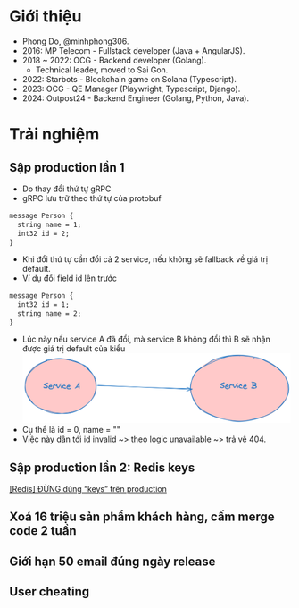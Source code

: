 # Giới thiệu
- Phong Do, @minhphong306.
- 2016: MP Telecom - Fullstack developer (Java + AngularJS).
- 2018 ~ 2022: OCG - Backend developer (Golang).
  - Technical leader, moved to Sai Gon.
- 2022: Starbots - Blockchain game on Solana (Typescript).
- 2023: OCG - QE Manager (Playwright, Typescript, Django).
- 2024: Outpost24 - Backend Engineer (Golang, Python, Java).

# Trải nghiệm
## Sập production lần 1
- Do thay đổi thứ tự gRPC
- gRPC lưu trữ theo thứ tự của protobuf
```golang
message Person {
  string name = 1;
  int32 id = 2;
}
```
- Khi đổi thứ tự cần đổi cả 2 service, nếu không sẽ fallback về giá trị default.
- Ví dụ đổi field id lên trước
```golang
message Person {
  int32 id = 1;
  string name = 2;
}
```
- Lúc này nếu service A đã đổi, mà service B không đổi thì B sẽ nhận được giá trị default của kiểu
![Protobuf](images/04-20-proto.png)
- Cụ thể là id = 0, name = ""
- Việc này dẫn tới id invalid ~> theo logic unavailable ~> trả về 404.

## Sập production lần 2: Redis keys
[[Redis] ĐỪNG dùng “keys” trên production
](https://minhphong306.wordpress.com/2021/02/04/redis-dung-dung-keys-tren-production/)

## Xoá 16 triệu sản phẩm khách hàng, cấm merge code 2 tuần

## Giới hạn 50 email đúng ngày release

## User cheating
